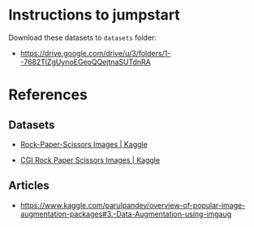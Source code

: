 # Instructions to jumpstart

Download these datasets to `datasets` folder:

* https://drive.google.com/drive/u/3/folders/1--7682TlZgUynoEGeoQQejtnaSUTdnRA

# References

## Datasets

* [Rock-Paper-Scissors Images | Kaggle](https://www.kaggle.com/drgfreeman/rockpaperscissors)

* [CGI Rock Paper Scissors Images | Kaggle](https://www.kaggle.com/sanikamal/rock-paper-scissors-dataset)

## Articles

* https://www.kaggle.com/parulpandey/overview-of-popular-image-augmentation-packages#3.-Data-Augmentation-using-imgaug